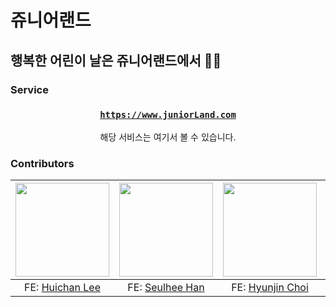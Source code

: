 # 쥬니어랜드

## 행복한 어린이 날은 쥬니어랜드에서 🐣🧸

### Service

<div align="center">

<h3>

**[`https://www.juniorLand.com`](https://)**

</h3>

해당 서비스는 여기서 볼 수 있습니다.

</div>

### Contributors

| <img src="https://avatars.githubusercontent.com/u/74085452?v=4" width="150px" /> | <img src="https://avatars.githubusercontent.com/u/63100352?v=4" width="150px" /> | <img src="https://avatars.githubusercontent.com/u/89180168?v=4" width="150px" /> | <img src="https://img.hankyung.com/photo/202110/99.27705915.1.jpg" width="150px" /> |
| :------------------------------------------------------------------------------: | :------------------------------------------------------------------------------: | :------------------------------------------------------------------------------: | :---------------------------------------------------------------------------------: |
|                  FE: [Huichan Lee](https://github.com/kasterra)                  |                 FE: [Seulhee Han](https://github.com/hanseulhee)                 |                 FE: [Hyunjin Choi](https://github.com/hyunjin-C)                 |                       BE: [nuyh99](https://github.com/nuyh99)                       |

<br/>
